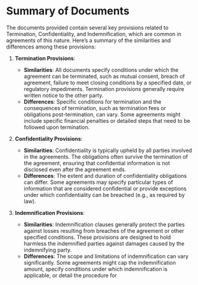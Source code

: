 # Summary of Documents

The documents provided contain several key provisions related to Termination, Confidentiality, and Indemnification, which are common in agreements of this nature. Here’s a summary of the similarities and differences among these provisions:

1. **Termination Provisions**:
   - **Similarities**: All documents specify conditions under which the agreement can be terminated, such as mutual consent, breach of agreement, failure to meet closing conditions by a specified date, or regulatory impediments. Termination provisions generally require written notice to the other party.
   - **Differences**: Specific conditions for termination and the consequences of termination, such as termination fees or obligations post-termination, can vary. Some agreements might include specific financial penalties or detailed steps that need to be followed upon termination.

2. **Confidentiality Provisions**:
   - **Similarities**: Confidentiality is typically upheld by all parties involved in the agreements. The obligations often survive the termination of the agreement, ensuring that confidential information is not disclosed even after the agreement ends.
   - **Differences**: The extent and duration of confidentiality obligations can differ. Some agreements may specify particular types of information that are considered confidential or provide exceptions under which confidentiality can be breached (e.g., as required by law).

3. **Indemnification Provisions**:
   - **Similarities**: Indemnification clauses generally protect the parties against losses resulting from breaches of the agreement or other specified conditions. These provisions are designed to hold harmless the indemnified parties against damages caused by the indemnifying party.
   - **Differences**: The scope and limitations of indemnification can vary significantly. Some agreements might cap the indemnification amount, specify conditions under which indemnification is applicable, or detail the procedure for